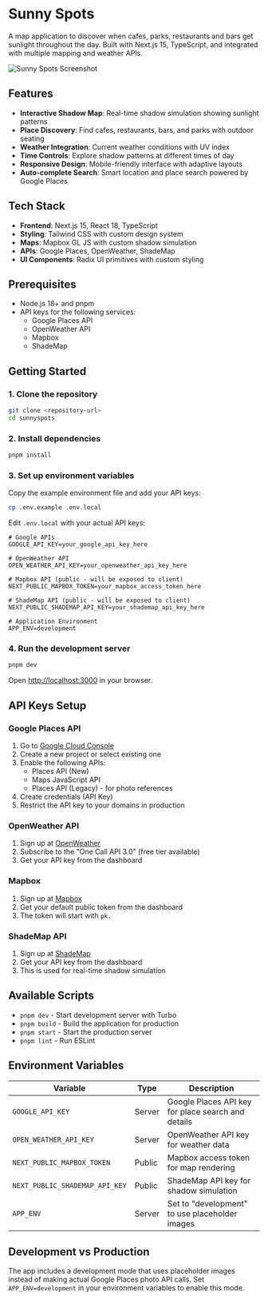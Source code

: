 # Sunny Spots

A map application to discover when cafes, parks, restaurants and bars get sunlight throughout the day. Built with Next.js 15, TypeScript, and integrated with multiple mapping and weather APIs.

![Sunny Spots Screenshot](screenshot.png)

## Features

- **Interactive Shadow Map**: Real-time shadow simulation showing sunlight patterns
- **Place Discovery**: Find cafes, restaurants, bars, and parks with outdoor seating
- **Weather Integration**: Current weather conditions with UV index
- **Time Controls**: Explore shadow patterns at different times of day
- **Responsive Design**: Mobile-friendly interface with adaptive layouts
- **Auto-complete Search**: Smart location and place search powered by Google Places

## Tech Stack

- **Frontend**: Next.js 15, React 18, TypeScript
- **Styling**: Tailwind CSS with custom design system
- **Maps**: Mapbox GL JS with custom shadow simulation
- **APIs**: Google Places, OpenWeather, ShadeMap
- **UI Components**: Radix UI primitives with custom styling

## Prerequisites

- Node.js 18+ and pnpm
- API keys for the following services:
  - Google Places API
  - OpenWeather API
  - Mapbox
  - ShadeMap

## Getting Started

### 1. Clone the repository

```bash
git clone <repository-url>
cd sunnyspots
```

### 2. Install dependencies

```bash
pnpm install
```

### 3. Set up environment variables

Copy the example environment file and add your API keys:

```bash
cp .env.example .env.local
```

Edit `.env.local` with your actual API keys:

```env
# Google APIs
GOOGLE_API_KEY=your_google_api_key_here

# OpenWeather API
OPEN_WEATHER_API_KEY=your_openweather_api_key_here

# Mapbox API (public - will be exposed to client)
NEXT_PUBLIC_MAPBOX_TOKEN=your_mapbox_access_token_here

# ShadeMap API (public - will be exposed to client)
NEXT_PUBLIC_SHADEMAP_API_KEY=your_shademap_api_key_here

# Application Environment
APP_ENV=development
```

### 4. Run the development server

```bash
pnpm dev
```

Open [http://localhost:3000](http://localhost:3000) in your browser.

## API Keys Setup

### Google Places API

1. Go to [Google Cloud Console](https://console.cloud.google.com/)
2. Create a new project or select existing one
3. Enable the following APIs:
   - Places API (New)
   - Maps JavaScript API
   - Places API (Legacy) - for photo references
4. Create credentials (API Key)
5. Restrict the API key to your domains in production

### OpenWeather API

1. Sign up at [OpenWeather](https://openweathermap.org/api)
2. Subscribe to the "One Call API 3.0" (free tier available)
3. Get your API key from the dashboard

### Mapbox

1. Sign up at [Mapbox](https://account.mapbox.com/)
2. Get your default public token from the dashboard
3. The token will start with `pk.`

### ShadeMap API

1. Sign up at [ShadeMap](https://shademap.app/)
2. Get your API key from the dashboard
3. This is used for real-time shadow simulation

## Available Scripts

- `pnpm dev` - Start development server with Turbo
- `pnpm build` - Build the application for production
- `pnpm start` - Start the production server
- `pnpm lint` - Run ESLint

## Environment Variables

| Variable                       | Type   | Description                                        |
| ------------------------------ | ------ | -------------------------------------------------- |
| `GOOGLE_API_KEY`               | Server | Google Places API key for place search and details |
| `OPEN_WEATHER_API_KEY`         | Server | OpenWeather API key for weather data               |
| `NEXT_PUBLIC_MAPBOX_TOKEN`     | Public | Mapbox access token for map rendering              |
| `NEXT_PUBLIC_SHADEMAP_API_KEY` | Public | ShadeMap API key for shadow simulation             |
| `APP_ENV`                      | Server | Set to "development" to use placeholder images     |

## Development vs Production

The app includes a development mode that uses placeholder images instead of making actual Google Places photo API calls. Set `APP_ENV=development` in your environment variables to enable this mode.
